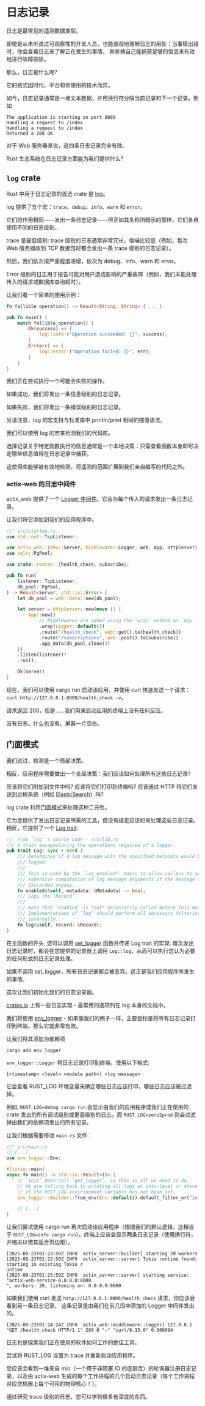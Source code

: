 # 日志记录

日志是最常见的遥测数据类型。

即使是从未听说过可观察性的开发人员，也能直观地理解日志的用处：当事情出错时，你会查看日志来了解正在发生的事情，
并祈祷自己能捕获足够的信息来有效地进行故障排除。

那么，日志是什么呢?

它的格式因时代、平台和你使用的技术而异。

如今，日志记录通常是一堆文本数据，并用换行符分隔当前记录和下一个记录。例如

```plaintext
The application is starting on port 8080
Handling a request to /index
Handling a request to /index
Returned a 200 OK
```

对于 Web 服务器来说，这四条日志记录完全有效。

Rust 生态系统在日志记录方面能为我们提供什么?

## `log` crate

Rust 中用于日志记录的首选 crate 是 [log](https://docs.rs/log)。

log 提供了五个宏：`trace`、`debug`、`info`、`warn` 和 `error`。

它们的作用相同——发出一条日志记录——但正如其名称所暗示的那样，它们各自使用不同的日志级别。

trace 是最低级别: trace 级别的日志通常非常冗长，信噪比较低（例如，每次 Web 服务器收到 TCP 数据包时都会发出一条 trace 级别的日志记录）。

然后，我们依次按严重程度递增，依次为 debug、info、warn 和 error。

Error 级别的日志用于报告可能对用户造成影响的严重故障（例如，我们未能处理传入的请求或数据库查询超时）。

让我们看一个简单的使用示例：

```rs
fn fallible_operation() -> Result<String, String> { ... }

pub fn main() {
    match fallible_operation() {
        Ok(success) => {
            log::info!("Operation succeeded: {}", success);
        }
        Err(err) => {
            log::error!("Operation failed: {}", err);
        }
    }
}
```

我们正在尝试执行一个可能会失败的操作。

如果成功，我们将发出一条信息级别的日志记录。

如果失败，我们将发出一条错误级别的日志记录。

另请注意，log 的宏支持与标准库中 println/print 相同的插值语法。

我们可以使用 log 的宏来检测我们的代码库。

选择记录关于特定函数执行的信息通常是一个本地决策：只需查看函数本身即可决定哪些信息值得在日志记录中捕获。

这使得库能够被有效地检测，将遥测的范围扩展到我们亲自编写的代码之外。

### actix-web 的日志中间件

actix_web 提供了一个 [Logger 中间件](https://docs.rs/actix-web/4.0.1/actix_web/middleware/struct.Logger.html)。它会为每个传入的请求发出一条日志记录。

让我们将它添加到我们的应用程序中。

```rs
//! src/startup.rs
use std::net::TcpListener;

use actix_web::{dev::Server, middleware::Logger, web, App, HttpServer};
use sqlx::PgPool;

use crate::routes::{health_check, subscribe};

pub fn run(
    listener: TcpListener,
    db_pool: PgPool,
) -> Result<Server, std::io::Error> {
    let db_pool = web::Data::new(db_pool);

    let server = HttpServer::new(move || {
        App::new()
            // Middlewares are added using the `wrap` method on `App`
            .wrap(Logger::default())
            .route("/health_check", web::get().to(health_check))
            .route("/subscriptions", web::post().to(subscribe))
            .app_data(db_pool.clone())
    })
    .listen(listener)?
    .run();

    Ok(server)
}
```

现在，我们可以使用 cargo run 启动该应用，并使用 curl 快速发送一个请求：`curl http://127.0.0.1:8000/health_check -v`。

请求返回 200，但是......我们用来启动应用的终端上没有任何反应。

没有日志。什么也没有。屏幕一片空白。

## 门面模式

我们说过，检测是一个局部决策。

相反，应用程序需要做出一个全局决策：我们应该如何处理所有这些日志记录?

应该将它们附加到文件中吗? 应该将它们打印到终端吗? 应该通过 HTTP 将它们发送到远程系统（例如 [ElasticSearch](https://www.elastic.co/elasticsearch/)）吗?

log crate 利用[门面模式](https://en.wikipedia.org/wiki/Facade_pattern)来处理这种二元性。

它为您提供了发出日志记录所需的工具，但没有规定应该如何处理这些日志记录。相反，它提供了一个 [Log trait](https://docs.rs/log/0.4.11/log/trait.Log.html):

```rs
//! From `log`'s source code - src/lib.rs
/// A trait encapsulating the operations required of a logger.
pub trait Log: Sync + Send {
    /// Determines if a log message with the specified metadata would be
    /// logged.
    ///
    /// This is used by the `log_enabled!` macro to allow callers to avoid
    /// expensive computation of log message arguments if the message would be
    /// discarded anyway.
    fn enabled(&self, metadata: &Metadata) -> bool;
    /// Logs the `Record`.
    ///
    /// Note that `enabled` is *not* necessarily called before this method.
    /// Implementations of `log` should perform all necessary filtering
    /// internally.
    fn log(&self, record: &Record);
}
```

在主函数的开头, 您可以调用 [set_logger](https://docs.rs/log/latest/log/fn.set_logger.html) 函数并传递 Log trait 的实现: 每次发出日志记录时，都会在您提供的记录器上调用 `Log::log`，从而可以执行您认为必要的任何形式的日志记录处理。

如果不调用 set_logger，所有日志记录都会被丢弃。这正是我们应用程序所发生的事情。

这次让我们初始化我们的日志记录器。

[crates.io](https://docs.rs/env_logger) 上有一些日志实现 - 最常用的选项列在 log 本身的文档中。

我们将使用 [env_logger](https://docs.rs/env_logger) - 如果像我们的例子一样，主要目标是将所有日志记录打印到终端，那么它就非常有效。

让我们将其添加为依赖项

```shell
cargo add env_logger
```

`env_logger::Logger` 将日志记录打印到终端，使用以下格式:

```plaintext
[<timestamp> <level> <module path>] <log message>
```

它会查看 RUST_LOG 环境变量来确定哪些日志应该打印，哪些日志应该被过滤掉。

例如, `RUST_LOG=debug cargo run` 会显示由我们的应用程序或我们正在使用的 crate 发出的所有调试级别或更高级别的日志。而 `RUST_LOG=zero2prod` 则会过滤掉由我们的依赖项发出的所有记录。

让我们根据需要修改 `main.rs` 文件：

```rs
//! src/main.rs
// [...]
use env_logger::Env;

#[tokio::main]
async fn main() -> std::io::Result<()> {
    // `init` does call `get_logger`, so this is all we need to do.
    // We are falling back to printing all logs at into-level or above
    // if the RUST_LOG envirionment variable has not been set.
    env_logger::Builder::from_env(Env::default().default_filter_or("info")).init();

    // [...]
}
```

让我们尝试使用 cargo run 再次启动该应用程序（根据我们的默认逻辑，这相当于 `RUST_LOG=info cargo run`）。终端上应该会显示两条日志记录（使用换行符，并缩进以使其适合页边距）。

```plaintext
[2025-08-23T01:23:50Z INFO  actix_server::builder] starting 20 workers
[2025-08-23T01:23:50Z INFO  actix_server::server] Tokio runtime found; starting in existing Tokio r
untime
[2025-08-23T01:23:50Z INFO  actix_server::server] starting service: "actix-web-service-0.0.0.0:8000
", workers: 20, listening on: 0.0.0.0:8000
```

如果我们使用 curl 发送 `http://127.0.0.1:8000/health_check` 请求，你应该会看到另一条日志记录，
这条记录是由我们在前几段中添加的 Logger 中间件发出的。

```plaintext
[2025-08-23T01:24:24Z INFO  actix_web::middleware::logger] 127.0.0.1 "GET /health_check HTTP/1.1" 200 0 "-" "curl/8.15.0" 0.000094
```

日志也是探索我们正在使用的软件如何工作的绝佳工具。

尝试将 RUST_LOG 设置为 trace 并重新启动应用程序。

您应该会看到一堆来自 mio（一个用于非阻塞 IO 的底层库）的轮询器注册日志记录，以及由 actix-web 生成的每个工作进程的几个启动日志记录（每个工作进程对应您机器上每个可用的物理核心！）。

通过研究 trace 级别的日志，您可以学到很多有深度的东西。
